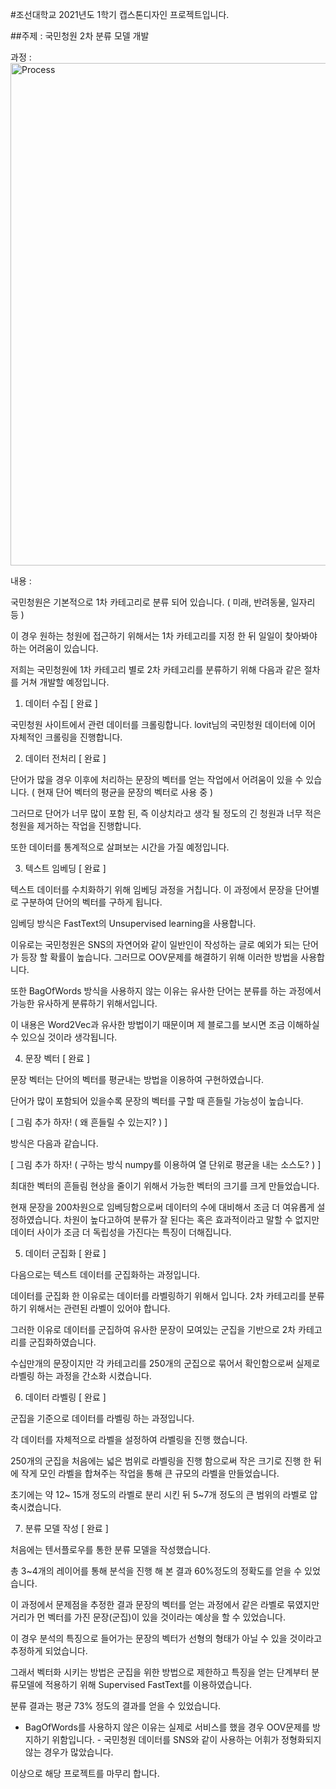 #조선대학교 2021년도 1학기 캡스톤디자인 프로젝트입니다.

##주제 : 국민청원 2차 분류 모델 개발

과정 : 
<img width="804" alt="Process" src="https://user-images.githubusercontent.com/35884208/136680043-78e8d1a2-a49e-4ccf-855e-32c2eeb680ed.png">

내용 :

국민청원은 기본적으로 1차 카테고리로 분류 되어 있습니다. ( 미래, 반려동물, 일자리 등 )

이 경우 원하는 청원에 접근하기 위해서는 1차 카테고리를 지정 한 뒤 일일이 찾아봐야 하는 어려움이 있습니다.

저희는 국민청원에 1차 카테고리 별로 2차 카테고리를 분류하기 위해 다음과 같은 절차를 거쳐 개발할 예정입니다.

1. 데이터 수집 [ 완료 ]

국민청원 사이트에서 관련 데이터를 크롤링합니다. lovit님의 국민청원 데이터에 이어 자체적인 크롤링을 진행합니다.

2. 데이터 전처리 [ 완료 ]

단어가 많을 경우 이후에 처리하는 문장의 벡터를 얻는 작업에서 어려움이 있을 수 있습니다. ( 현재 단어 벡터의 평균을 문장의 벡터로 사용 중 )

그러므로 단어가 너무 많이 포함 된, 즉 이상치라고 생각 될 정도의 긴 청원과 너무 적은 청원을 제거하는 작업을 진행합니다.

또한 데이터를 통계적으로 살펴보는 시간을 가질 예정입니다.

3. 텍스트 임베딩 [ 완료 ]

텍스트 데이터를 수치화하기 위해 임베딩 과정을 거칩니다. 이 과정에서 문장을 단어별로 구분하여 단어의 벡터를 구하게 됩니다.

임베딩 방식은 FastText의 Unsupervised learning을 사용합니다.

이유로는 국민청원은 SNS의 자연어와 같이 일반인이 작성하는 글로 예외가 되는 단어가 등장 할 확률이 높습니다. 그러므로 OOV문제를 해결하기 위해 이러한 방법을 사용합니다.

또한 BagOfWords 방식을 사용하지 않는 이유는 유사한 단어는 분류를 하는 과정에서 가능한 유사하게 분류하기 위해서입니다.

이 내용은 Word2Vec과 유사한 방법이기 때문이며 제 블로그를 보시면 조금 이해하실 수 있으실 것이라 생각됩니다.

4. 문장 벡터 [ 완료 ]

문장 벡터는 단어의 벡터를 평균내는 방법을 이용하여 구현하였습니다.

단어가 많이 포함되어 있을수록 문장의 벡터를 구할 때 흔들릴 가능성이 높습니다.

[ 그림 추가 하자! ( 왜 흔들릴 수 있는지? ) ]

방식은 다음과 같습니다.

[ 그림 추가 하자! ( 구하는 방식 numpy를 이용하여 열 단위로 평균을 내는 소스도? ) ]

최대한 벡터의 흔들림 현상을 줄이기 위해서 가능한 벡터의 크기를 크게 만들었습니다.

현재 문장을 200차원으로 임베딩함으로써 데이터의 수에 대비해서 조금 더 여유롭게 설정하였습니다. 차원이 높다고하여 분류가 잘 된다는 혹은 효과적이라고 말할 수 없지만 데이터 사이가 조금 더 독립성을 가진다는 특징이 더해집니다.

5. 데이터 군집화 [ 완료 ]

다음으로는 텍스트 데이터를 군집화하는 과정입니다.

데이터를 군집화 한 이유로는 데이터를 라벨링하기 위해서 입니다. 2차 카테고리를 분류하기 위해서는 관련된 라벨이 있어야 합니다.

그러한 이유로 데이터를 군집하여 유사한 문장이 모여있는 군집을 기반으로 2차 카테고리를 군집화하였습니다.

수십만개의 문장이지만 각 카테고리를 250개의 군집으로 묶어서 확인함으로써 실제로 라벨링 하는 과정을 간소화 시켰습니다.

6. 데이터 라벨링 [ 완료 ]

군집을 기준으로 데이터를 라벨링 하는 과정입니다.

각 데이터를 자체적으로 라벨을 설정하여 라벨링을 진행 했습니다.

250개의 군집을 처음에는 넓은 범위로 라벨링을 진행 함으로써 작은 크기로 진행 한 뒤에 작게 모인 라벨을 합쳐주는 작업을 통해 큰 규모의 라벨을 만들었습니다.

초기에는 약 12~ 15개 정도의 라벨로 분리 시킨 뒤 5~7개 정도의 큰 범위의 라벨로 압축시켰습니다.

7. 분류 모델 작성 [ 완료 ]

처음에는 텐서플로우를 통한 분류 모델을 작성했습니다.

총 3~4개의 레이어를 통해 분석을 진행 해 본 결과 60%정도의 정확도를 얻을 수 있었습니다.

이 과정에서 문제점을 추정한 결과 문장의 벡터를 얻는 과정에서 같은 라벨로 묶였지만 거리가 먼 벡터를 가진 문장(군집)이 있을 것이라는 예상을 할 수 있었습니다.

이 경우 분석의 특징으로 들어가는 문장의 벡터가 선형의 형태가 아닐 수 있을 것이라고 추정하게 되었습니다.

그래서 벡터화 시키는 방법은 군집을 위한 방법으로 제한하고 특징을 얻는 단계부터 분류모델에 적용하기 위해 Supervised FastText를 이용하였습니다.

분류 결과는 평균 73% 정도의 결과를 얻을 수 있었습니다.

* BagOfWords를 사용하지 않은 이유는 실제로 서비스를 했을 경우 OOV문제를 방지하기 위함입니다. - 국민청원 데이터를 SNS와 같이 사용하는 어휘가 정형화되지 않는 경우가 많았습니다.

이상으로 해당 프로젝트를 마무리 합니다.


